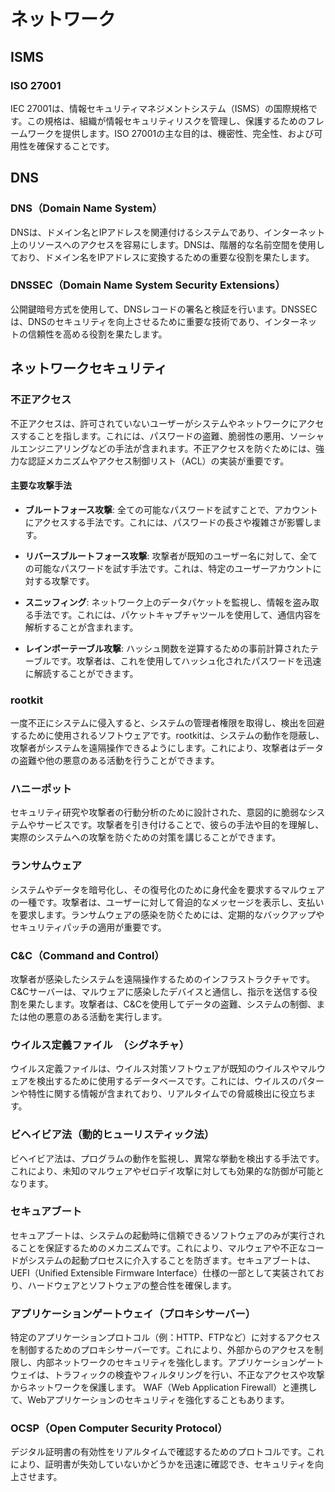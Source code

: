 # ネットワーク
## ISMS
### ISO 27001
IEC 27001は、情報セキュリティマネジメントシステム（ISMS）の国際規格です。この規格は、組織が情報セキュリティリスクを管理し、保護するためのフレームワークを提供します。ISO 27001の主な目的は、機密性、完全性、および可用性を確保することです。

## DNS
### DNS（Domain Name System）
DNSは、ドメイン名とIPアドレスを関連付けるシステムであり、インターネット上のリソースへのアクセスを容易にします。DNSは、階層的な名前空間を使用しており、ドメイン名をIPアドレスに変換するための重要な役割を果たします。
### DNSSEC（Domain Name System Security Extensions）
公開鍵暗号方式を使用して、DNSレコードの署名と検証を行います。DNSSECは、DNSのセキュリティを向上させるために重要な技術であり、インターネットの信頼性を高める役割を果たします。    

## ネットワークセキュリティ
### 不正アクセス
不正アクセスは、許可されていないユーザーがシステムやネットワークにアクセスすることを指します。これには、パスワードの盗難、脆弱性の悪用、ソーシャルエンジニアリングなどの手法が含まれます。不正アクセスを防ぐためには、強力な認証メカニズムやアクセス制御リスト（ACL）の実装が重要です。
#### 主要な攻撃手法
- **ブルートフォース攻撃**: 全ての可能なパスワードを試すことで、アカウントにアクセスする手法です。これには、パスワードの長さや複雑さが影響します。

- **リバースブルートフォース攻撃**: 攻撃者が既知のユーザー名に対して、全ての可能なパスワードを試す手法です。これは、特定のユーザーアカウントに対する攻撃です。

- **スニッフィング**: ネットワーク上のデータパケットを監視し、情報を盗み取る手法です。これには、パケットキャプチャツールを使用して、通信内容を解析することが含まれます。

- **レインボーテーブル攻撃**: ハッシュ関数を逆算するための事前計算されたテーブルです。攻撃者は、これを使用してハッシュ化されたパスワードを迅速に解読することができます。

### rootkit
一度不正にシステムに侵入すると、システムの管理者権限を取得し、検出を回避するために使用されるソフトウェアです。rootkitは、システムの動作を隠蔽し、攻撃者がシステムを遠隔操作できるようにします。これにより、攻撃者はデータの盗難や他の悪意のある活動を行うことができます。

### ハニーポット
セキュリティ研究や攻撃者の行動分析のために設計された、意図的に脆弱なシステムやサービスです。攻撃者を引き付けることで、彼らの手法や目的を理解し、実際のシステムへの攻撃を防ぐための対策を講じることができます。

### ランサムウェア
システムやデータを暗号化し、その復号化のために身代金を要求するマルウェアの一種です。攻撃者は、ユーザーに対して脅迫的なメッセージを表示し、支払いを要求します。ランサムウェアの感染を防ぐためには、定期的なバックアップやセキュリティパッチの適用が重要です。

### C&C（Command and Control）
攻撃者が感染したシステムを遠隔操作するためのインフラストラクチャです。C&Cサーバーは、マルウェアに感染したデバイスと通信し、指示を送信する役割を果たします。攻撃者は、C&Cを使用してデータの盗難、システムの制御、または他の悪意のある活動を実行します。

### ウイルス定義ファイル　（シグネチャ）
ウイルス定義ファイルは、ウイルス対策ソフトウェアが既知のウイルスやマルウェアを検出するために使用するデータベースです。これには、ウイルスのパターンや特性に関する情報が含まれており、リアルタイムでの脅威検出に役立ちます。

### ビヘイビア法（動的ヒューリスティック法）
ビヘイビア法は、プログラムの動作を監視し、異常な挙動を検出する手法です。これにより、未知のマルウェアやゼロデイ攻撃に対しても効果的な防御が可能となります。

### セキュアブート
セキュアブートは、システムの起動時に信頼できるソフトウェアのみが実行されることを保証するためのメカニズムです。これにより、マルウェアや不正なコードがシステムの起動プロセスに介入することを防ぎます。セキュアブートは、UEFI（Unified Extensible Firmware Interface）仕様の一部として実装されており、ハードウェアとソフトウェアの整合性を確保します。

### アプリケーションゲートウェイ（プロキシサーバー）
特定のアプリケーションプロトコル（例：HTTP、FTPなど）に対するアクセスを制御するためのプロキシサーバーです。これにより、外部からのアクセスを制限し、内部ネットワークのセキュリティを強化します。アプリケーションゲートウェイは、トラフィックの検査やフィルタリングを行い、不正なアクセスや攻撃からネットワークを保護します。
WAF（Web Application Firewall）と連携して、Webアプリケーションのセキュリティを強化することもあります。

### OCSP（Open Computer Security Protocol）
デジタル証明書の有効性をリアルタイムで確認するためのプロトコルです。これにより、証明書が失効していないかどうかを迅速に確認でき、セキュリティを向上させます。
